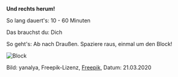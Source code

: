 **Und rechts herum!**

So lang dauert's: 10 - 60 Minuten

Das brauchst du: Dich

So geht's: Ab nach Draußen. Spaziere raus, einmal um den Block!

![Block](https://image.freepik.com/fotos-kostenlos/sport-spazieren-morgens_1163-2914.jpg)

Bild: yanalya, Freepik-Lizenz, [Freepik](https://de.freepik.com/fotos-kostenlos/sport-spazieren-morgens_1281953.htm#page=1&query=Spazieren&position=42), Datum: 21.03.2020
